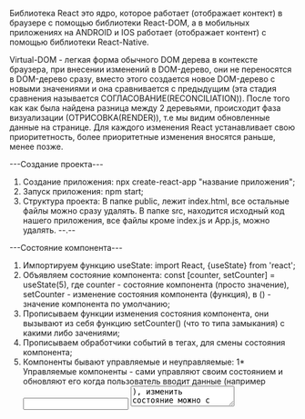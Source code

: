 Библиотека React это ядро, которое работает (отображает контект) в браузере с помощью
библиотеки React-DOM, а в мобильных приложениях на ANDROID и IOS работает
(отображает контент) с помощью библиотеки React-Native.

Virtual-DOM - легкая форма обычного DOM дерева в контексте браузера, при внесении
изменений в DOM-дерево, они не переносятся в DOM-дерево сразу, вместо этого
создается новое DOM-дерево с новыми значениями и она сравнивается с предыдущим
(эта стадия сравнения называется СОГЛАСОВАНИЕ(RECONCILIATION)). После того как
как была найдена разница между 2 деревьями, происходит фаза визуализации
(ОТРИСОВКА(RENDER)), т.е мы видим обновленные данные на странице. Для каждого
изменения React устанавливает свою приоритетность, более приоритетные изменения
вносятся раньше, менее позже.   

---Создание проекта---
1) Создание приложения: npx create-react-app "название приложения";
2) Запуск приложения: npm start;
3) Структура проекта: В папке public, лежит index.html, все остальные файлы
можно сразу удалять. В папке src, находится исходный код нашего приложения,
все файлы кроме index.js и App.js, можно удалять.
--.--

---Состояние компонента---
1) Импортируем функцию useState: import React, {useState} from 'react';
2) Объявляем состояние компонента: const [counter, setCounter] = useState(5),
где counter - состояние компонента (просто значение), setCounter - изменение
состояния компонента (функция), в () - значение компонента по умолчанию;
3) Прописываем функции изменения состояния компонента, они вызывают из себя
функцию setCounter() (что то типа замыкания) с какими либо зачениями;
4) Прописываем обработчики событий в тегах, для смены состояния компонента;
5) Компоненты бывают управляемые и неуправляемые:
  1* Управляемые компоненты - сами управляют своим состоянием и обновляют его
  когда пользователь вводит данные (например <input /> <textarea />), изменить
  состояние можно с помощью хука useState().
  2* Неуправляемые компоненты - они хранят данные формы прямо в DOM, изменить
  состояние можно с помощью хука useRef().
--.--

---Функциональный компонент---
В функциональных компонентах, состоянием компонента можно управлять с помощью
хуков ({useState} и т.д.). Алгоритм описан выше. В последнее время, в основном
приоритет отдается функциональным компонентам.
--.--

---Классовый компонент---
В классовых компонентах, состоянием компонента управляет constructor класса.
В последнее время, компоненты в классовом стиле, используют все реже, и отдают
предпочтение функциональным и использованию хуков.
--.--

---Хуки---
Хуки - это некоторые функции, которые предоставляет React, эти функции всегда
начинаются со слова use, при этом хуки можно использовать либо в функциональных
компонентах, либо в собственных хуках, т.е. мы можем на основании основных
хуков, делать свои собственные хуки, с различным функционалом. Хуки можно
использовать только на верхнем уровне вложенности. Основных React хуков 6:
useState();
useEffect();
useRef();
useMemo();
useCallback();
useContext();
Подробное описание хуков:
1) useState() - хук состояния компонента, с помощью него мы создаем состояние у
управляемого компонента и меняем его.
Пример: const [title, setTitle] = useState('shocv');
2) useRef() - с помощью этого хука, мы можем получить доступ с DOM - элементу,
и уже у этого DOM - элемента забрать value. Использется для управление
состоянием неуправляемого компонента.
Пример: const bodyInputRef = useRef();
3) useMemo(callback, deps) - этот хук производит вычисления, запоминает
результат этого вычисления и кэширует (такое поведение называется мемоизация),
и на каждую перерисовку компонента, она не пересчитывает заново, она достает
пересчитанные данные из кэша, и использует их. Но если какая то из зависимостей
изменилась, то хук вновь пересчитывает и кэширует результат выполнения до тех
пор, пока опять одна из зависимостей не изменится. Первым параметром этот хук
принимает callback - функцию обратного вызова, а вторым массив зависимости.
--.--

---Props - аргументы компонента---
1) Props - некоторые входные данные (объект), которые может принимать компонент,
для более гибкой настройки компонента.
2) Key - когда мы создаем списки с помощью Props, обязательным условием является
указание ключа (key), значение этого ключа должно быть уникальным (как правило
это id элемента списка). Ключи позволяют React делать рендеринг и перерисовывать
не весь список, а только те элементы, в которых произошли изменения.
3) Props.children - React не знает, в какое место компонента нужно добавлять
вложенные элементы, для этого используется Props.children. Например, мы сделали
UI - компонент кнопки, и мы используем эту кнопку несколько раз в проекте,
значит текст внутри кнопки, при каждом использовании, у нас будет разным, чтобы
сказать React в каком месте кнпки можно вставить текст используем Props.children.
Пример кода: <button>{props.children}</button>.
--.--
